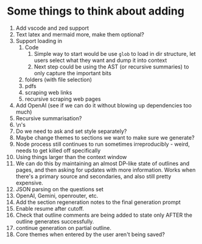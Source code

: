 # Some things to think about adding

1. Add vscode and zed support
2. Text latex and mermaid more, make them optional?
3. Support loading in
   1. Code
      1. Simple way to start would be use `glob` to load in dir structure, let users select what they want and dump it into context
      2. Next step could be using the AST (or recursive summaries) to only capture the important bits
   2. folders (with file selection)
   3. pdfs
   4. scraping web links
   5. recursive scraping web pages
4. Add OpenAI (see if we can do it without blowing up dependencies too much)
5. Recursive summarisation?
6. \n's
7. Do we need to ask and set style separately?
8. Maybe change themes to sections we want to make sure we generate?
9. Node process still continues to run sometimes irreproducibly - weird, needs to get killed off specifically
10. Using things larger than the context window
11. We can do this by maintaining an almost DP-like state of outlines and pages, and then asking for updates with more information. Works when there's a primary source and secondaries, and also still pretty expensive.
12. JSON parsing on the questions set
13. OpenAI, Gemini, openrouter, etc.
14. Add the section regeneration notes to the final generation prompt
15. Enable resume after cutoff.
16. Check that outline comments are being added to state only AFTER the outline generates successfully.
17. continue generation on partial outline.
18. Core themes when entered by the user aren't being saved?
